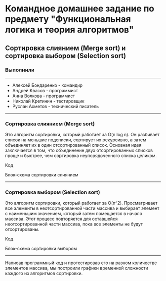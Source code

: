 # Командное домашнее задание по предмету "Функциональная логика и теория алгоритмов"
## Сортировка слиянием (Merge sort) и сортировка выбором (Selection sort)
### Выполнили

***

* Алексей Бондаренко - командир
* Андрей Квасов - программист
* Анна Волкова - программист
* Николай Кретинин - тестировщик
* Руслан Ахметов - технический писатель

***
### Сортировка слиянием (Merge sort)

Это алгоритм сортировки, который работает за O(n log n). 
Он разбивает список на меньшие подсписки, сортирует их рекурсивно, а затем объединяет их в один отсортированный список. 
Основная идея заключается в том, что объединение двух отсортированных списков проще и быстрее, чем сортировка неупорядоченного списка целиком.

Код

Блок-схема сортировки слиянием

***
### Сортировка выбором (Selection sort)

Это алгоритм сортировки, который работает за O(n^2). 
Просматривает все элементы в неотсортированной части массива и выбирает элемент с наименьшим значением, который затем помещается в начало массива. 
Этот процесс повторяется для оставшейся неотсортированной части массива, пока все элементы не будут отсортированы.

Код

Блок-схема сортировки выбором

***

Написав программный код и протестировав его на разном количестве элементов массива, мы построили графики временной сложности каждого из алгоритмов сортировки.

